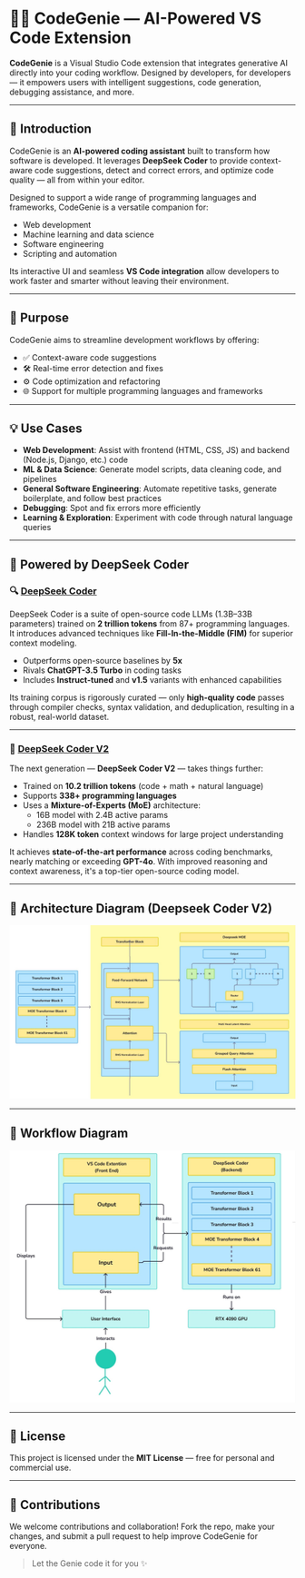 # 🧞‍♂️ CodeGenie — AI-Powered VS Code Extension

**CodeGenie** is a Visual Studio Code extension that integrates generative AI directly into your coding workflow. Designed by developers, for developers — it empowers users with intelligent suggestions, code generation, debugging assistance, and more.

---

## 🚀 Introduction

CodeGenie is an **AI-powered coding assistant** built to transform how software is developed. It leverages **DeepSeek Coder** to provide context-aware code suggestions, detect and correct errors, and optimize code quality — all from within your editor.

Designed to support a wide range of programming languages and frameworks, CodeGenie is a versatile companion for:

- Web development
- Machine learning and data science
- Software engineering
- Scripting and automation

Its interactive UI and seamless **VS Code integration** allow developers to work faster and smarter without leaving their environment.

---

## 🎯 Purpose

CodeGenie aims to streamline development workflows by offering:

- ✅ Context-aware code suggestions
- 🛠️ Real-time error detection and fixes
- ⚙️ Code optimization and refactoring
- 🌐 Support for multiple programming languages and frameworks

---

## 💡 Use Cases

- **Web Development**: Assist with frontend (HTML, CSS, JS) and backend (Node.js, Django, etc.) code
- **ML & Data Science**: Generate model scripts, data cleaning code, and pipelines
- **General Software Engineering**: Automate repetitive tasks, generate boilerplate, and follow best practices
- **Debugging**: Spot and fix errors more efficiently
- **Learning & Exploration**: Experiment with code through natural language queries

---

## 🧠 Powered by DeepSeek Coder

### 🔍 [DeepSeek Coder](https://arxiv.org/pdf/2401.14196)

DeepSeek Coder is a suite of open-source code LLMs (1.3B–33B parameters) trained on **2 trillion tokens** from 87+ programming languages. It introduces advanced techniques like **Fill-In-the-Middle (FIM)** for superior context modeling.

- Outperforms open-source baselines by **5x**
- Rivals **ChatGPT-3.5 Turbo** in coding tasks
- Includes **Instruct-tuned** and **v1.5** variants with enhanced capabilities

Its training corpus is rigorously curated — only **high-quality code** passes through compiler checks, syntax validation, and deduplication, resulting in a robust, real-world dataset.

---

### 🔬 [DeepSeek Coder V2](https://arxiv.org/pdf/2406.11931)

The next generation — **DeepSeek Coder V2** — takes things further:

- Trained on **10.2 trillion tokens** (code + math + natural language)
- Supports **338+ programming languages**
- Uses a **Mixture-of-Experts (MoE)** architecture:
  - 16B model with 2.4B active params
  - 236B model with 21B active params
- Handles **128K token** context windows for large project understanding

It achieves **state-of-the-art performance** across coding benchmarks, nearly matching or exceeding **GPT-4o**. With improved reasoning and context awareness, it's a top-tier open-source coding model.

---

## 📐 Architecture Diagram (Deepseek Coder V2)

![Architecture Diagram](images/Architecture.jpg)

---

## 🔄 Workflow Diagram

![Workflow Diagram](images/Workflow.jpg)

---

## 📝 License

This project is licensed under the **MIT License** — free for personal and commercial use.

---

## 🙌 Contributions

We welcome contributions and collaboration! Fork the repo, make your changes, and submit a pull request to help improve CodeGenie for everyone.

> Let the Genie code it for you ✨
